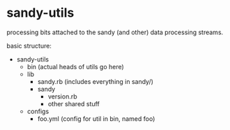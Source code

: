 sandy-utils
===========

processing bits attached to the sandy (and other) data processing streams. 

basic structure:
* sandy-utils
  * bin  (actual heads of utils go here)
  * lib
    * sandy.rb (includes everything in sandy/)
    * sandy
      * version.rb 
      * other shared stuff
  * configs
    * foo.yml (config for util in bin, named foo) 
